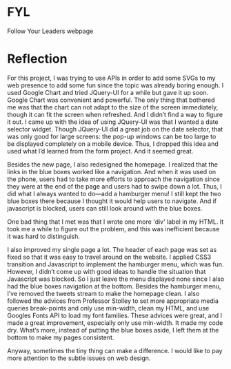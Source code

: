 FYL
===

Follow Your Leaders webpage    
    
    
    
Reflection
==
For this project, I was trying to use APIs in order to add some SVGs to my web presence to add some fun since the topic was already boring enough. I used Google Chart and tried JQuery-UI for a while but gave it up soon. Google Chart was convenient and powerful. The only thing that bothered me was that the chart can not adapt to the size of the screen immediately, though it can fit the screen when refreshed. And I didn’t find a way to figure it out. I came up with the idea of using JQuery-UI was that I wanted a date selector widget. Though JQuery-UI did a great job on the date selector, that was only good for large screens: the pop-up windows can be too large to be displayed completely on a mobile device. Thus, I dropped this idea and used what I’d learned from the form project. And it seemed great.

Besides the new page, I also redesigned the homepage. I realized that the links in the blue boxes worked like a navigation. And when it was used on the phone, users had to take more efforts to approach the navigation since they were at the end of the page and users had to swipe down a lot. Thus, I did what I always wanted to do—add a hamburger menu! I still kept the two blue boxes there because I thought it would help users to navigate. And if javascript is blocked, users can still look around with the blue boxes. 

One bad thing that I met was that I wrote one more 'div' label in my HTML. It took me a while to figure out the problem, and this was inefficient because it was hard to distinguish.

I also improved my single page a lot. The header of each page was set as fixed so that it was easy to travel around on the website. I applied CSS3 transition and Javascript to implement the hamburger menu, which was fun. However, I didn’t come up with good ideas to handle the situation that Javascript was blocked. So I just leave the menu displayed none since I also had the blue boxes navigation at the bottom. Besides the hamburger menu, I’ve removed the tweets stream to make the homepage clean.  I also followed the advices from Professor Stolley to set more appropriate media queries break-points and only use min-width, clean my HTML, and use Googles Fonts API to load my font families. These advices were great, and I made a great improvement, especially only use min-width. It made my code dry. What’s more, instead of putting the blue boxes aside, I left them at the bottom to make my pages consistent. 

Anyway, sometimes the tiny thing can make a difference. I would like to pay more attention to the subtle issues on web design. 
